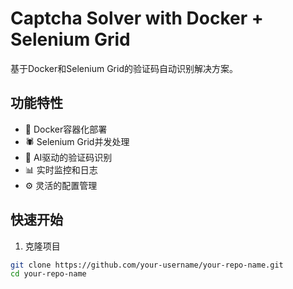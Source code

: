 # Captcha Solver with Docker + Selenium Grid

基于Docker和Selenium Grid的验证码自动识别解决方案。

## 功能特性

- 🚀 Docker容器化部署
- 🕷️ Selenium Grid并发处理
- 🤖 AI驱动的验证码识别
- 📊 实时监控和日志
- ⚙️ 灵活的配置管理

## 快速开始

1. 克隆项目
```bash
git clone https://github.com/your-username/your-repo-name.git
cd your-repo-name